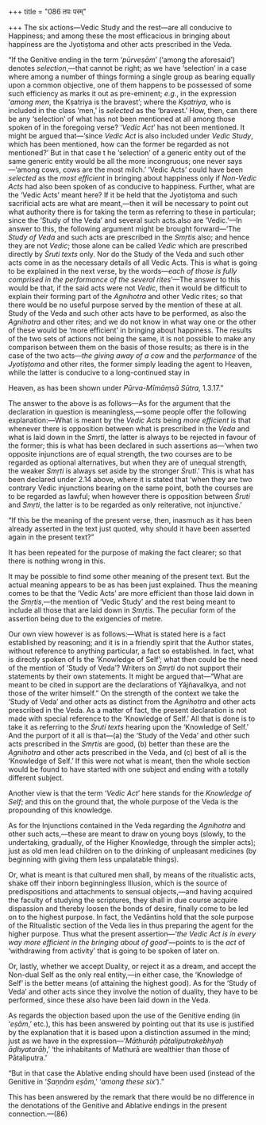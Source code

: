 +++
title = "086 तपः परम्"

+++
The six actions—Vedic Study and the rest—are all conducive to Happiness;
and among these the most efficacious in bringing about happiness are the
Jyotiṣṭoma and other acts prescribed in the Veda.

“If the Genitive ending in the term ‘*pūrveṣām*’ (‘among the aforesaid’)
denotes *selection*,—that cannot be right; as we have ‘selection’ in a
case where among a number of things forming a single group as bearing
equally upon a common objective, one of them happens to be possessed of
some such efficiency as marks it out as pre-eminent; *e.g*., in the
expression ‘*among men*, the Kṣatriya is the bravest’; where the
*Kṣatriya*, who is included in the class ‘men,’ is *selected* as the
‘bravest.’ How, then, can there be any ‘selection’ of what has not been
mentioned at all among those spoken of in the foregoing verse? ‘*Vedic
Act*’ has not been mentioned. It might be argued that—‘since *Vedic Act*
is also included under *Vedic Study*, which has been mentioned, how can
the former be regarded as not mentioned?’ But in that case t he
‘selection’ of a generic entity out of the same generic entity would be
all the more incongruous; one never says—‘among cows, cows are the most
milch.’ ‘Vedic Acts’ could have been *selected* as the *most efficient*
in bringing about happiness only if *Non-Vedic Acts* had also been
spoken of as conducive to happiness. Further, what are the ‘Vedic Acts’
meant here? If it be held that the Jyotiṣṭoma and such sacrificial acts
are what are meant,—then it will be necessary to point out what
authority there is for taking the term as referring to these in
particular; since the ‘Study of the Veda’ and several such acts.also are
‘Vedic.’—In answer to this, the following argument might be brought
forward—‘The *Study of Veda* and such acts are prescribed in the
*Smṛtis* also; and hence they are not *Vedic*; those alone can be called
*Vedic* which are prescribed directly by *Śruti texts* only. Nor do the
Study of the Veda and such other acts come in as the necessary details
of all Vedic Acts. This is what is going to be explained in the next
verse, by the words—*each of those is fully comprised in the performance
of the several rites*’—The answer to this would be that, if the said
acts were not *Vedic*, then it would be difficult to explain their
forming part of the *Agnihotra* and other Vedic rites; so that there
would be no useful purpose served by the mention of these at all. Study
of the Veda and such other acts have to be performed, as also the
*Agnihotra* and other rites; and we do not know in what way one or the
other of these would be ‘more efficient’ in bringing about happiness.
The results of the two sets of actions not being the same, it is not
possible to make any comparison between them on the basis of those
results; as there is in the case of the two acts—*the giving away of a
cow* and the *performance* of the *Jyotiṣṭoma* and other rites, the
former simply leading the agent to Heaven, while the latter is conducive
to a long-continued stay in

Heaven, as has been shown under *Pūrva-Mīmāṃsā Sūtra*, 1.3.17.”

The answer to the above is as follows—As for the argument that the
declaration in question is meaningless,—some people offer the following
explanation:—What is meant by the *Vedic Acts* being *more efficient* is
that whenever there is opposition between what is prescribed in the
*Veda* and what is laid down in the *Smṛti*, the latter is always to be
rejected in favour of the former; this is what has been declared in such
assertions as—‘when two opposite injunctions are of equal strength, the
two courses are to be regarded as optional alternatives, but when they
are of unequal strength, the weaker *Smṛti* is always set aside by the
stronger *Śruti*.’ This is what has been declared under 2.14 above,
where it is stated that ‘when they are two contrary Vedic injunctions
bearing on the same point, both the courses are to be regarded as
lawful; when however there is opposition between *Śruti* and *Smṛti*,
the latter is to be regarded as only reiterative, not injunctive.’

“If this be the meaning of the present verse, then, inasmuch as it has
been already asserted in the text just quoted, why should it have been
asserted again in the present text?”

It has been repeated for the purpose of making the fact clearer; so that
there is nothing wrong in this.

It may be possible to find some other meaning of the present text. But
the actual meaning appears to be as has been just explained. Thus the
meaning comes to be that the ‘Vedic Acts’ are more efficient than those
laid down in the *Smṛtis*,—the mention of ‘Vedic Study’ and the rest
being meant to include all those that are laid down in *Smṛtis*. The
peculiar form of the assertion being due to the exigencies of metre.

Our own view however is as follows:—What is stated here is a fact
established by reasoning; and it is in a friendly spirit that the Author
states, without reference to anything particular, a fact so established.
In fact, what is directly spoken of Is the ‘Knowledge of Self’; what
then could be the need of the mention of ‘Study of Veda’? Writers on
*Smṛti* do not support their statements by their own statements. It
might be argued that—“What are meant to be cited in support are the
declarations of Yājñavalkya, and not those of the writer himself.” On
the strength of the context we take the ‘Study of Veda’ and other acts
as distinct from the *Agnihotra* and other acts prescribed in the Veda.
As a matter of fact, the present declaration is not made with special
reference to the ‘Knowledge of Self.’ All that is done is to take it as
referring to the *Śruti texts* hearing upon the ‘Knowledge of Self.’ And
the purport of it all is that—(a) the ‘Study of the Veda’ and other such
acts prescribed in the *Smṛtis* are good, (b) better than these are the
*Agnihotra* and other acts prescribed in the Veda, and (c) best of all
is the ‘Knowledge of Self.’ If this were not what is meant, then the
whole section would be found to have started with one subject and ending
with a totally different subject.

Another view is that the term ‘*Vedic Act*’ here stands for the
*Knowledge of Self*; and this on the ground that, the whole purpose of
the Veda is the propounding of this knowledge.

As for the Injunctions contained in the Veda regarding the *Agnihotra*
and other such acts,—these are meant to draw on young boys (slowly, to
the undertaking, gradually, of the Higher Knowledge, through the simpler
acts); just as old men lead children on to the drinking of unpleasant
medicines (by beginning with giving them less unpalatable things).

Or, what is meant is that cultured men shall, by means of the
ritualistic acts, shake off their inborn beginningless Illusion, which
is the source of predispositions and attachments to sensual objects,—and
having acquired the faculty of studying the scriptures, they shall in
due course acquire dispassion and thereby loosen the bonds of desire,
finally come to be led on to the highest purpose. In fact, the Vedāntins
hold that the sole purpose of the Ritualistic section of the Veda lies
in thus preparing the agent for the higher purpose. Thus what the
present assertion—‘*the Vedic Act is in every way more efficient in the
bringing about of good*’—points to is the *act* of ‘withdrawing from
activity’ that is going to be spoken of later on.

Or, lastly, whether we accept Duality, or reject it as a dream, and
accept the Non-dual Self as the only real entity,—in either case, the
‘Knowledge of Self’ is the better means (of attaining the highest good).
As for the ‘Study of Veda’ and other acts since they involve the notion
of duality, they have to be performed, since these also have been laid
down in the Veda.

As regards the objection based upon the use of the Genitive ending (in
‘*eṣām*,’ etc.), this has been answered by pointing out that its use is
justified by the explanation that it is based upon a distinction assumed
in the mind; just as we have in the expression—‘*Māthurāḥ
pātaliputrakebhyaḥ āḍhyatarāḥ*,’ ‘the inhabitants of Mathurā are
wealthier than those of Pātaliputra.’

“But in that case the Ablative ending should have been used (instead of
the Genitive in ‘*Ṣaṇṇām eṣām*,’ ‘*among these six*’).”

This has been answered by the remark that there would be no difference
in the denotations of the Genitive and Ablative endings in the present
connection.—(86)
